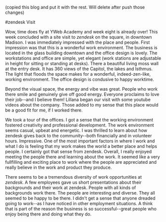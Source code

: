 (copied this blog and put it with the rest.  Will delete after push those changes)

#zendesk Visit

Wow, time does fly at YWeb Academy and week eight is already over!  This week concluded with a site visit to *zendesk* on the square, in downtown Madison.  I was immediately impressed with the place and people.  First impression was that this is a wonderful work environment.  The business is located in the glass building downtown and the office design is lovely.  The workstations and office are simple, yet elegant (work stations are adjustable in height for sitting or standing at desks).  There a beautiful living moss wall at the entry desk.  It has 360 views of the Capitol, the lakes and Isthmus.  The light that floods the space makes for a wonderful, indeed-zen-like, working environment. The office design is condusive to happy worktime. 

Beyond the visual space, the energy and vibe was great.  People who work there smile and genuinely give off good energy.  Everyone proclaims to love their job--and I believe them!  Lillana began our visit with some youtube videos about the company.  Those added to my sense that this place would be a good fit for me, if I worked there.  

We took a tour of the offices.  I got a sense that the working environment fostered creativity and professional development.  The work environment seems casual, upbeat and energetic.  I was thrilled to learn about how zendesk gives back to the community--both financially and in volunteer hours.  Impressive.   One of the most important factors in where I work and what I do is feeling that my work makes the world a better place and helps people.  I certainly got that sense from zendesk.  Overall, I really enjoyed meeting the people there and learning about the work.  It seemed like a very fullfilling and exciting place to work where the people are appreciated and really believe in the work and product they produce.

There seems to be a tremendous diversity of work opportunities at *zendesk.*  A few employees gave us short presentations about their backgrounds and their work at zendesk.  People with all kinds of backgrounds work there.  The people are interesting and diverse. They all seemed to be happy to be there.  I didn't get a sense that anyone dreaded going to work--as I have noticed in other employment situations. A think that is part of the reason the business is so successful--great people who enjoy being there and doing what they do.